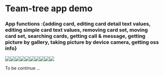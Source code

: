 # Team-tree app demo

### App functions :{adding card, editing card detail text values, editing simple card text values, removing card set, moving card set,  searching cards, getting call & message, getting picture by gallery, taking picture by device camera, getting oss info}

<img src="https://user-images.githubusercontent.com/80248474/143686425-daa970a8-35bb-44b1-aece-f2b39ed20258.gif"><img src='https://user-images.githubusercontent.com/80248474/144203873-4b914d00-dfe0-46c0-b5e8-ddb6876f2bb7.gif'><img src='https://user-images.githubusercontent.com/80248474/144204127-7763aa1e-4f36-4d12-a37b-52d8a549948c.gif'><img src='https://user-images.githubusercontent.com/80248474/144444940-855bef52-9f14-49f3-be52-260ddb6bd8d3.gif'><img src='https://user-images.githubusercontent.com/80248474/144444538-f4a20347-70ad-47bf-bfb6-25df4ddb7d52.gif'><img src='https://user-images.githubusercontent.com/80248474/144204492-9f18b2cf-509c-4ce4-8089-d645d7ee489b.gif'><img src='https://user-images.githubusercontent.com/80248474/144204229-cdcaf114-a3f4-4080-a72d-9b6434427315.gif'><img src='https://user-images.githubusercontent.com/80248474/144204578-b74472c2-c780-4964-a6f4-b115d0a428c9.gif'><img src='https://user-images.githubusercontent.com/80248474/144204731-db635578-7f10-4659-b9ba-9d8d7cafdc8b.gif'><img src='https://user-images.githubusercontent.com/80248474/144211143-9b7a4216-6b2a-4b74-8fe6-26a11178ea10.gif'>



To be continue ...